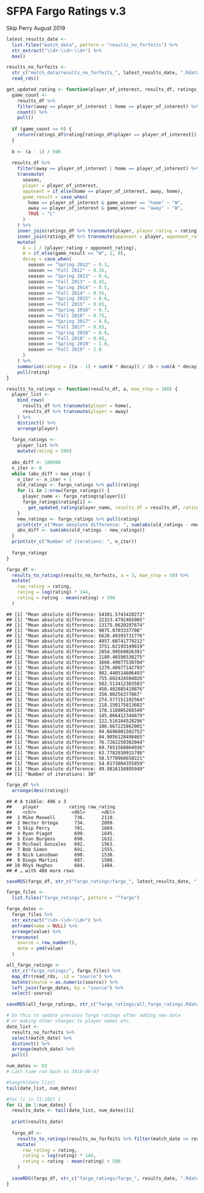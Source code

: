 SFPA Fargo Ratings v.3
================
Skip Perry
August 2019

``` r
latest_results_date <- 
  list.files("match_data", pattern = "results_no_forfeits") %>% 
  str_extract("\\d+-\\d+-\\d+") %>% 
  max()

results_no_forfeits <- 
  str_c("match_data/results_no_forfeits_", latest_results_date, ".Rdata") %>% 
  read_rds()

get_updated_rating <- function(player_of_interest, results_df, ratings_df, a) {
  game_count <- 
    results_df %>% 
    filter(away == player_of_interest | home == player_of_interest) %>% 
    count() %>% 
    pull()
  
  if (game_count == 0) {
    return(ratings_df$rating[ratings_df$player == player_of_interest])
  }
  
  b <- (a - 1) / 500
  
  results_df %>% 
    filter(away == player_of_interest | home == player_of_interest) %>% 
    transmute(
      season,
      player = player_of_interest,
      opponent = if_else(home == player_of_interest, away, home),
      game_result = case_when(
        home == player_of_interest & game_winner == "home" ~ "W",
        away == player_of_interest & game_winner == "away" ~ "W",
        TRUE ~ "L"
      )
    ) %>% 
    inner_join(ratings_df %>% transmute(player, player_rating = rating), by = "player") %>% 
    inner_join(ratings_df %>% transmute(opponent = player, opponent_rating = rating), by = "opponent") %>% 
    mutate(
      A = 1 / (player_rating + opponent_rating),
      W = if_else(game_result == "W", 1, 0),
      decay = case_when(
        season == "Spring 2012" ~ 0.3,
        season == "Fall 2012" ~ 0.35,
        season == "Spring 2013" ~ 0.4,
        season == "Fall 2013" ~ 0.45,
        season == "Spring 2014" ~ 0.5,
        season == "Fall 2014" ~ 0.55,
        season == "Spring 2015" ~ 0.6,
        season == "Fall 2015" ~ 0.65,
        season == "Spring 2016" ~ 0.7,
        season == "Fall 2016" ~ 0.75,
        season == "Spring 2017" ~ 0.8,
        season == "Fall 2017" ~ 0.85,
        season == "Spring 2018" ~ 0.9,
        season == "Fall 2018" ~ 0.95,
        season == "Spring 2019" ~ 1.0,
        season == "Fall 2019" ~ 1.0
      )
    ) %>% 
    summarize(rating = ((a - 1) + sum(W * decay)) / (b + sum(A * decay))) %>% 
    pull(rating)
}

results_to_ratings <- function(results_df, a, mae_stop = 100) {
  player_list <- 
    bind_rows(
      results_df %>% transmute(player = home), 
      results_df %>% transmute(player = away)
    ) %>% 
    distinct() %>% 
    arrange(player)
  
  fargo_ratings <- 
    player_list %>% 
    mutate(rating = 500)
  
  abs_diff <- 100000
  n_iter <- 0
  while (abs_diff > mae_stop) {
    n_iter <- n_iter + 1
    old_ratings <- fargo_ratings %>% pull(rating)
    for (i in 1:nrow(fargo_ratings)) {
      player_name <- fargo_ratings$player[i]
      fargo_ratings$rating[i] <- 
        get_updated_rating(player_name, results_df = results_df, ratings_df = fargo_ratings, a = a)
    }
    new_ratings <- fargo_ratings %>% pull(rating)
    print(str_c("Mean absolute difference: ", sum(abs(old_ratings - new_ratings))))
    abs_diff <- sum(abs(old_ratings - new_ratings))
  }
  print(str_c("Number of iterations: ", n_iter))
  
  fargo_ratings
}
```

``` r
fargo_df <- 
  results_to_ratings(results_no_forfeits, a = 3, mae_stop = 50) %>% 
  mutate(
    raw_rating = rating,
    rating = log(rating) * 144,
    rating = rating - mean(rating) + 500
  )
```

    ## [1] "Mean absolute difference: 54381.5743420272"
    ## [1] "Mean absolute difference: 22323.4792465005"
    ## [1] "Mean absolute difference: 13175.0620297674"
    ## [1] "Mean absolute difference: 9075.0703337708"
    ## [1] "Mean absolute difference: 6620.49393731776"
    ## [1] "Mean absolute difference: 4957.60741779212"
    ## [1] "Mean absolute difference: 3751.62193149019"
    ## [1] "Mean absolute difference: 2854.99569026391"
    ## [1] "Mean absolute difference: 2180.46596538275"
    ## [1] "Mean absolute difference: 1668.49077530784"
    ## [1] "Mean absolute difference: 1279.40977142793"
    ## [1] "Mean absolute difference: 982.440514606493"
    ## [1] "Mean absolute difference: 755.602424504026"
    ## [1] "Mean absolute difference: 582.513412303583"
    ## [1] "Mean absolute difference: 450.402885419876"
    ## [1] "Mean absolute difference: 350.00256377067"
    ## [1] "Mean absolute difference: 274.577151192564"
    ## [1] "Mean absolute difference: 218.150175813602"
    ## [1] "Mean absolute difference: 176.116005266549"
    ## [1] "Mean absolute difference: 145.066412344879"
    ## [1] "Mean absolute difference: 122.516164528296"
    ## [1] "Mean absolute difference: 106.667225862001"
    ## [1] "Mean absolute difference: 94.6696001502752"
    ## [1] "Mean absolute difference: 84.9056128498465"
    ## [1] "Mean absolute difference: 76.7262250302044"
    ## [1] "Mean absolute difference: 69.7651568064936"
    ## [1] "Mean absolute difference: 63.7782930915798"
    ## [1] "Mean absolute difference: 58.5778968650221"
    ## [1] "Mean absolute difference: 54.0173004355859"
    ## [1] "Mean absolute difference: 49.9816158895949"
    ## [1] "Number of iterations: 30"

``` r
fargo_df %>% 
  arrange(desc(rating))
```

    ## # A tibble: 496 x 3
    ##    player           rating raw_rating
    ##    <chr>             <dbl>      <dbl>
    ##  1 Mike Maxwell       736.      2119.
    ##  2 Hector Ortega      734.      2099.
    ##  3 Skip Perry         701.      1669.
    ##  4 Ryan Piaget        699.      1645.
    ##  5 Evan Burgess       698.      1632.
    ##  6 Michael Gonzales   692.      1563.
    ##  7 Bob Simon          691.      1555.
    ##  8 Nick Lansdown      690.      1538.
    ##  9 Diogo Martini      687.      1508.
    ## 10 Rhys Hughes        684.      1484.
    ## # … with 486 more rows

``` r
saveRDS(fargo_df, str_c("fargo_ratings/fargo_", latest_results_date, ".Rdata"))
```

``` r
fargo_files <- 
  list.files("fargo_ratings", pattern = "^fargo")

fargo_dates <- 
  fargo_files %>% 
  str_extract("\\d+-\\d+-\\d+") %>% 
  enframe(name = NULL) %>% 
  arrange(value) %>% 
  transmute(
    source = row_number(),
    date = ymd(value)
  )

all_fargo_ratings <- 
  str_c("fargo_ratings/", fargo_files) %>% 
  map_dfr(read_rds, .id = "source") %>% 
  mutate(source = as.numeric(source)) %>% 
  left_join(fargo_dates, by = "source") %>% 
  select(-source)

saveRDS(all_fargo_ratings, str_c("fargo_ratings/all_fargo_ratings.Rdata"))
```

``` r
# Do this to update previous fargo ratings after adding new data
# or making other changes to player names etc.
date_list <- 
  results_no_forfeits %>% 
  select(match_date) %>% 
  distinct() %>% 
  arrange(match_date) %>% 
  pull()

num_dates <- 63
# Last time ran back to 2018-08-07

#length(date_list)
tail(date_list, num_dates)

#for (i in 71:102) {
for (i in 1:num_dates) {
  results_date <- tail(date_list, num_dates)[i]
  
  print(results_date)
  
  fargo_df <- 
    results_to_ratings(results_no_forfeits %>% filter(match_date <= results_date), a = 3, mae_stop = 50) %>% 
    mutate(
      raw_rating = rating,
      rating = log(rating) * 144,
      rating = rating - mean(rating) + 500
    )
  
  saveRDS(fargo_df, str_c("fargo_ratings/fargo_", results_date, ".Rdata"))
}
```
